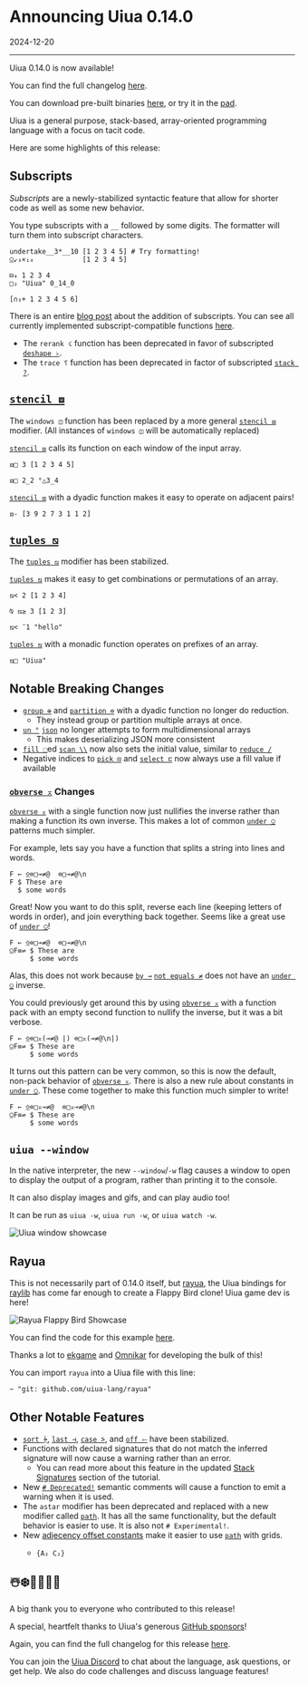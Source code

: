 # Announcing Uiua 0.14.0

2024-12-20

---

Uiua 0.14.0 is now available!

You can find the full changelog [here](https://uiua.org/docs/changelog#0.14.0---2024-12-20).

You can download pre-built binaries [here](https://github.com/uiua-lang/uiua/releases), or try it in the [pad](https://uiua.org/pad?src=0_14_0-rc_3__JCBVaXVhIDAuMTQuMCEK4oavMTJfMzEg4oqCOiIgICAiCg==).

Uiua is a general purpose, stack-based, array-oriented programming language with a focus on tacit code.

Here are some highlights of this release:

## Subscripts

*Subscripts* are a newly-stabilized syntactic feature that allow for shorter code as well as some new behavior.

You type subscripts with a `__` followed by some digits. The formatter will turn them into subscript characters.

```uiua
undertake__3*__10 [1 2 3 4 5] # Try formatting!
⍜↙₃×₁₀            [1 2 3 4 5]
```

```uiua
⊟₄ 1 2 3 4
□₂ "Uiua" 0_14_0
```

```uiua
[∩₃+ 1 2 3 4 5 6]
```

There is an entire [blog post](https://www.uiua.org/blog/subscripts) about the addition of subscripts. You can see all currently implemented subscript-compatible functions [here](https://www.uiua.org/docs/subscripts).

- The `rerank ☇` function has been deprecated in favor of subscripted [`deshape ♭`](https://uiua.org/docs/deshape).
- The `trace ⸮` function has been deprecated in factor of subscripted [`stack ?`](https://uiua.org/docs/stack).

## [`stencil ⧈`](https://uiua.org/docs/stencil)

The `windows ◫` function has been replaced by a more general [`stencil ⧈`](https://uiua.org/docs/stencil) modifier. (All instances of `windows ◫` will be automatically replaced)

[`stencil ⧈`](https://uiua.org/docs/stencil) calls its function on each window of the input array.

```uiua
⧈□ 3 [1 2 3 4 5]
```

```uiua
⧈□ 2_2 °△3_4
```

[`stencil ⧈`](https://uiua.org/docs/stencil) with a dyadic function makes it easy to operate on adjacent pairs!

```uiua
⧈- [3 9 2 7 3 1 1 2]
```

## [`tuples ⧅`](https://uiua.org/docs/tuples)

The [`tuples ⧅`](https://uiua.org/docs/tuples) modifier has been stabilized.

[`tuples ⧅`](https://uiua.org/docs/tuples) makes it easy to get combinations or permutations of an array.

```uiua
⧅< 2 [1 2 3 4]
```

```uiua
⍉ ⧅≥ 3 [1 2 3]
```

```uiua
⧅< ¯1 "hello"
```

[`tuples ⧅`](https://uiua.org/docs/tuples) with a monadic function operates on prefixes of an array.

```uiua
⧅□ "Uiua"
```

## Notable Breaking Changes

- [`group ⊕`](https://uiua.org/docs/group) and [`partition ⊜`](https://uiua.org/docs/partition) with a dyadic function no longer do reduction.
  - They instead group or partition multiple arrays at once.
- [`un °`](https://uiua.org/docs/un) [`json`](https://uiua.org/docs/json) no longer attempts to form multidimensional arrays
  - This makes deserializing JSON more consistent
- [`fill ⬚`](https://uiua.org/docs/fill)ed [`scan \\`](https://uiua.org/docs/scan) now also sets the initial value, similar to [`reduce /`](https://uiua.org/docs/reduce)
- Negative indices to [`pick ⊡`](https://uiua.org/docs/pick) and [`select ⊏`](https://uiua.org/docs/select) now always use a fill value if available

### [`obverse ⌅`](https://uiua.org/docs/obverse) Changes

[`obverse ⌅`](https://uiua.org/docs/obverse) with a single function now just nullifies the inverse rather than making a function its own inverse. This makes a lot of common [`under ⍜`](https://uiua.org/docs/under) patterns much simpler.

For example, lets say you have a function that splits a string into lines and words.

```uiua
F ← ⍚⊜□⊸≠@  ⊜□⊸≠@\n
F $ These are
  $ some words
```

Great! Now you want to do this split, reverse each line (keeping letters of words in order), and join everything back together. Seems like a great use of [`under ⍜`](https://uiua.org/docs/under)!

```uiua should fail
F ← ⍚⊜□⊸≠@  ⊜□⊸≠@\n
⍜F≡⇌ $ These are
     $ some words
```

Alas, this does not work because [`by ⊸`](https://uiua.org/docs/by) [`not equals ≠`](https://uiua.org/docs/not%20equals) does not have an [`under ⍜`](https://uiua.org/docs/under) inverse.

You could previously get around this by using [`obverse ⌅`](https://uiua.org/docs/obverse) with a function pack with an empty second function to nullify the inverse, but it was a bit verbose.

```uiua
F ← ⍚⊜□⌅(⊸≠@ |) ⊜□⌅(⊸≠@\n|)
⍜F≡⇌ $ These are
     $ some words
```

It turns out this pattern can be very common, so this is now the default, non-pack behavior of [`obverse ⌅`](https://uiua.org/docs/obverse). There is also a new rule about constants in [`under ⍜`](https://uiua.org/docs/under). These come together to make this function much simpler to write!

```uiua
F ← ⍚⊜□⌅⊸≠@  ⊜□⌅⊸≠@\n
⍜F≡⇌ $ These are
     $ some words
```

## `uiua --window`

In the native interpreter, the new `--window`/`-w` flag causes a window to open to display the output of a program, rather than printing it to the console.

It can also display images and gifs, and can play audio too!

It can be run as `uiua -w`, `uiua run -w`, or `uiua watch -w`.

![Uiua window showcase](https://i.gyazo.com/798d48f1192cf89b41fbb7d245351d68.gif)

## Rayua

This is not necessarily part of 0.14.0 itself, but [rayua](https://github.com/uiua-lang/rayua), the Uiua bindings for [raylib](https://www.raylib.com/) has come far enough to create a Flappy Bird clone! Uiua game dev is here!

![Rayua Flappy Bird Showcase](https://i.gyazo.com/274c9a661c63bda7a5c29979bded874f.gif)

You can find the code for this example [here](https://github.com/uiua-lang/rayua/blob/main/examples/example_flappy_bird.ua).

Thanks a lot to [ekgame](https://github.com/ekgame) and [Omnikar](https://github.com/Omnikar) for developing the bulk of this!

You can import `rayua` into a Uiua file with this line:
```
~ "git: github.com/uiua-lang/rayua"
```

## Other Notable Features

- [`sort ⍆`](https://uiua.org/docs/sort), [`last ⊣`](https://uiua.org/docs/last), [`case ⍩`](https://uiua.org/docs/case), and [`off ⤚`](https://uiua.org/docs/off) have been stabilized.
- Functions with declared signatures that do not match the inferred signature will now cause a warning rather than an error.
  - You can read more about this feature in the updated [Stack Signatures](https://www.uiua.org/tutorial/functions#stack-signatures) section of the tutorial.
- New [`# Deprecated!`](https://uiua.org/docs/semanticcomment#deprecated) semantic comments will cause a function to emit a warning when it is used.
- The `astar` modifier has been deprecated and replaced with a new modifier called [`path`](https://uiua.org/docs/path). It has all the same functionality, but the default behavior is easier to use. It is also not `# Experimental!`.
- New [adjecency offset constants](https://www.uiua.org/docs/constants#A%E2%82%81) make it easier to use [`path`](https://uiua.org/docs/path) with grids.
  - ```uiua
    {A₂ C₂}
    ```

## ☃️❄️💖🎅🏻🎄

A big thank you to everyone who contributed to this release!

A special, heartfelt thanks to Uiua's generous [GitHub sponsors](https://github.com/sponsors/uiua-lang)!

Again, you can find the full changelog for this release [here](https://uiua.org/docs/changelog#0.14.0---2024-12-20).

You can join the [Uiua Discord](https://discord.gg/3r9nrfYhCc) to chat about the language, ask questions, or get help. We also do code challenges and discuss language features!